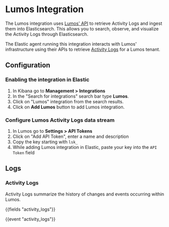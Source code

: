 # Lumos Integration

The Lumos integration uses [Lumos' API](https://api.lumos.com/) to retrieve Activity Logs and ingest them into Elasticsearch. This allows you to search, observe, and visualize the Activity Logs through Elasticsearch.

The Elastic agent running this integration interacts with Lumos' infrastructure using their APIs to retrieve [Activity Logs](https://api.lumos.com/activity_logs) for a Lumos tenant.

## Configuration

### Enabling the integration in Elastic

1. In Kibana go to **Management > Integrations**
2. In the "Search for integrations" search bar type **Lumos**.
3. Click on "Lumos" integration from the search results.
4. Click on **Add Lumos** button to add Lumos integration.

### Configure Lumos Activity Logs data stream

1. In Lumos go to **Settings > API Tokens**
2. Click on "Add API Token", enter a name and description
3. Copy the key starting with `lsk_`
4. While adding Lumos integration in Elastic, paste your key into the `API Token` field

## Logs

### Activity Logs

Activity Logs summarize the history of changes and events occurring within Lumos.

{{fields "activity_logs"}}

{{event "activity_logs"}}